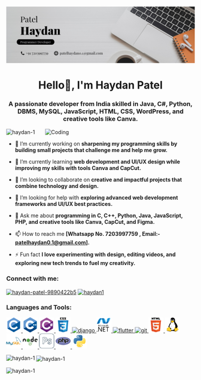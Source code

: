 ![logo](https://github.com/Haydan-1/Haydan-1/blob/main/Clean%20Modern%20Personal%20LinkedIn%20Banner.png)

<h1 align="center">Hello👋, I'm Haydan Patel</h1>
<h3 align="center">A passionate developer from India skilled in Java, C#, Python, DBMS, MySQL, JavaScript, HTML, CSS, WordPress, and creative tools like Canva.</h3>

<img align="right" alt="Coding" width="400" src="https://user-images.githubusercontent.com/55389276/140866485-8fb1c876-9a8f-4d6a-98dc-08c4981eaf70.gif">

<p align="left"> <img src="https://komarev.com/ghpvc/?username=haydan-1&label=Profile%20views&color=0e75b6&style=flat" alt="haydan-1" /> </p>

- 🔭 I’m currently working on **sharpening my programming skills by building small projects that challenge me and help me grow.**

- 🌱 I’m currently learning **web development and UI/UX design while improving my skills with tools Canva and CapCut.**

- 👯 I’m looking to collaborate on **creative and impactful projects that combine technology and design.**

- 🤝 I’m looking for help with **exploring advanced web development frameworks and UI/UX best practices.**

- 💬 Ask me about **programming in C, C++, Python, Java, JavaScript, PHP, and creative tools like Canva, CapCut, and Figma.**

- 📫 How to reach me **[Whatsapp No. 7203997759 , Email:- patelhaydan0.1@gmail.com].**

- ⚡ Fun fact **I love experimenting with design, editing videos, and exploring new tech trends to fuel my creativity.**

<h3 align="left">Connect with me:</h3>
<p align="left">
<a href="https://linkedin.com/in/haydan-patel-9890422b5" target="blank"><img align="center" src="https://raw.githubusercontent.com/rahuldkjain/github-profile-readme-generator/master/src/images/icons/Social/linked-in-alt.svg" alt="haydan-patel-9890422b5" height="30" width="40" /></a>
<a href="https://www.leetcode.com/haydan1" target="blank"><img align="center" src="https://raw.githubusercontent.com/rahuldkjain/github-profile-readme-generator/master/src/images/icons/Social/leet-code.svg" alt="haydan1" height="30" width="40" /></a>
</p>

<h3 align="left">Languages and Tools:</h3>
<p align="left"> <a href="https://www.cprogramming.com/" target="_blank" rel="noreferrer"> <img src="https://raw.githubusercontent.com/devicons/devicon/master/icons/c/c-original.svg" alt="c" width="40" height="40"/> </a> <a href="https://www.w3schools.com/cpp/" target="_blank" rel="noreferrer"> <img src="https://raw.githubusercontent.com/devicons/devicon/master/icons/cplusplus/cplusplus-original.svg" alt="cplusplus" width="40" height="40"/> </a> <a href="https://www.w3schools.com/cs/" target="_blank" rel="noreferrer"> <img src="https://raw.githubusercontent.com/devicons/devicon/master/icons/csharp/csharp-original.svg" alt="csharp" width="40" height="40"/> </a> <a href="https://www.w3schools.com/css/" target="_blank" rel="noreferrer"> <img src="https://raw.githubusercontent.com/devicons/devicon/master/icons/css3/css3-original-wordmark.svg" alt="css3" width="40" height="40"/> </a> <a href="https://www.djangoproject.com/" target="_blank" rel="noreferrer"> <img src="https://cdn.worldvectorlogo.com/logos/django.svg" alt="django" width="40" height="40"/> </a> <a href="https://dotnet.microsoft.com/" target="_blank" rel="noreferrer"> <img src="https://raw.githubusercontent.com/devicons/devicon/master/icons/dot-net/dot-net-original-wordmark.svg" alt="dotnet" width="40" height="40"/> </a> <a href="https://flutter.dev" target="_blank" rel="noreferrer"> <img src="https://www.vectorlogo.zone/logos/flutterio/flutterio-icon.svg" alt="flutter" width="40" height="40"/> </a> <a href="https://git-scm.com/" target="_blank" rel="noreferrer"> <img src="https://www.vectorlogo.zone/logos/git-scm/git-scm-icon.svg" alt="git" width="40" height="40"/> </a> <a href="https://www.w3.org/html/" target="_blank" rel="noreferrer"> <img src="https://raw.githubusercontent.com/devicons/devicon/master/icons/html5/html5-original-wordmark.svg" alt="html5" width="40" height="40"/> </a> <a href="https://www.linux.org/" target="_blank" rel="noreferrer"> <img src="https://raw.githubusercontent.com/devicons/devicon/master/icons/linux/linux-original.svg" alt="linux" width="40" height="40"/> </a> <a href="https://www.mysql.com/" target="_blank" rel="noreferrer"> <img src="https://raw.githubusercontent.com/devicons/devicon/master/icons/mysql/mysql-original-wordmark.svg" alt="mysql" width="40" height="40"/> </a> <a href="https://nodejs.org" target="_blank" rel="noreferrer"> <img src="https://raw.githubusercontent.com/devicons/devicon/master/icons/nodejs/nodejs-original-wordmark.svg" alt="nodejs" width="40" height="40"/> </a> <a href="https://www.photoshop.com/en" target="_blank" rel="noreferrer"> <img src="https://raw.githubusercontent.com/devicons/devicon/master/icons/photoshop/photoshop-line.svg" alt="photoshop" width="40" height="40"/> </a> <a href="https://www.php.net" target="_blank" rel="noreferrer"> <img src="https://raw.githubusercontent.com/devicons/devicon/master/icons/php/php-original.svg" alt="php" width="40" height="40"/> </a> <a href="https://www.python.org" target="_blank" rel="noreferrer"> <img src="https://raw.githubusercontent.com/devicons/devicon/master/icons/python/python-original.svg" alt="python" width="40" height="40"/> </a> </p>

<p><img align="left" src="https://github-readme-stats.vercel.app/api/top-langs?username=haydan-1&show_icons=true&locale=en&layout=compact" alt="haydan-1" /></p>

<p>&nbsp;<img align="center" src="https://github-readme-stats.vercel.app/api?username=haydan-1&show_icons=true&locale=en" alt="haydan-1" /></p>

<p><img align="center" src="https://github-readme-streak-stats.herokuapp.com/?user=haydan-1&" alt="haydan-1" /></p>
